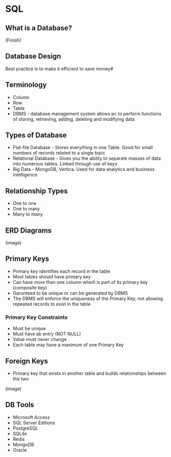 # SQL

## What is a Database?
(Finish)



## Database Design
Best practice is to make it efficient to save money#


## Terminology
- Column
- Row
- Table
- DBMS - database management system allows pc to perform functions of storing, retrieving, adding, deleting and modifying data

## Types of Database
- Flat-file Database - Stores everything in one Table. Good for small numbers of records related to a single topic
- Relational Database - Gives you the ability to separate masses of data into numerous tables. Linked through use of keys
- Big Data - MongoDB, Vertica. Used for data analytics and business intelligence

## Relationship Types
- One to one
- One to many
- Many to many

## ERD Diagrams
(image)

## Primary Keys
- Primary key identifies each record in the table
- Most tables should have primary key
- Can have more than one column which is part of its primary key (composite key)
- Garunteed to be unique or can be generated by DBMS
- The DBMS will enforce the uniqueness of the Primary Key, not allowing repeated records to exist in the table

### Primary Key Constraints
- Must be unique
- Must have ab entry (NOT NULL)
- Value must never change
- Each table may have a maximum of one Primary Key

## Foreign Keys
- Primary key that exists in another table and builds relationships between the two

(image)

## DB Tools
- Microsoft Access
- SQL Server Editions
- PostgreSQL
- SQLite
- Redis
- MongoDB
- Oracle
